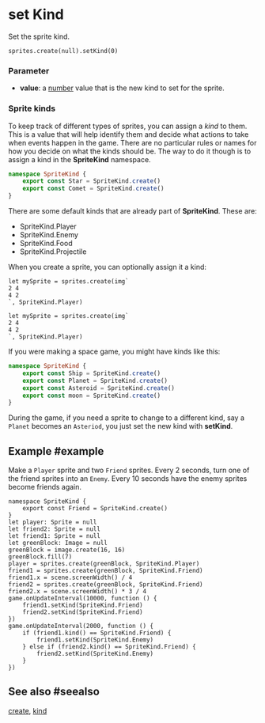 # set Kind

Set the sprite kind.

```sig
sprites.create(null).setKind(0)
```

### Parameter

* **value**: a [number](/types/number) value that is the new kind to set for the sprite.

### Sprite kinds

To keep track of different types of sprites, you can assign a _kind_ to them. This is a value that will help identify them and decide what actions to take when events happen in the game. There are no particular rules or names for how you decide on what the kinds should be. The way to do it though is to assign a kind in the **SpriteKind** namespace.

```typescript
namespace SpriteKind {
    export const Star = SpriteKind.create()
    export const Comet = SpriteKind.create()
}
```

There are some default kinds that are already part of **SpriteKind**. These are:

* SpriteKind.Player
* SpriteKind.Enemy
* SpriteKind.Food
* SpriteKind.Projectile

When you create a sprite, you can optionally assign it a kind:

```block
let mySprite = sprites.create(img`
2 4
4 2
`, SpriteKind.Player)
```

```typescript-ignore
let mySprite = sprites.create(img`
2 4
4 2
`, SpriteKind.Player)
```

If you were making a space game, you might have kinds like this:

```typescript
namespace SpriteKind {
    export const Ship = SpriteKind.create()
    export const Planet = SpriteKind.create()
    export const Asteroid = SpriteKind.create()
    export const moon = SpriteKind.create()
}
```

During the game, if you need a sprite to change to a different kind, say a ``Planet`` becomes an ``Asteriod``, you just set the new kind with **setKind**.

## Example #example

Make a ``Player`` sprite and two ``Friend`` sprites. Every 2 seconds, turn one of the friend sprites into an ``Enemy``. Every 10 seconds have the enemy sprites become friends again.

```blocks
namespace SpriteKind {
    export const Friend = SpriteKind.create()
}
let player: Sprite = null
let friend2: Sprite = null
let friend1: Sprite = null
let greenBlock: Image = null
greenBlock = image.create(16, 16)
greenBlock.fill(7)
player = sprites.create(greenBlock, SpriteKind.Player)
friend1 = sprites.create(greenBlock, SpriteKind.Friend)
friend1.x = scene.screenWidth() / 4
friend2 = sprites.create(greenBlock, SpriteKind.Friend)
friend2.x = scene.screenWidth() * 3 / 4
game.onUpdateInterval(10000, function () {
    friend1.setKind(SpriteKind.Friend)
    friend2.setKind(SpriteKind.Friend)
})
game.onUpdateInterval(2000, function () {
    if (friend1.kind() == SpriteKind.Friend) {
        friend1.setKind(SpriteKind.Enemy)
    } else if (friend2.kind() == SpriteKind.Friend) {
        friend2.setKind(SpriteKind.Enemy)
    }
})
```

## See also #seealso

[create](/reference/sprites/create), [kind](/reference/sprites/sprite/kind)
